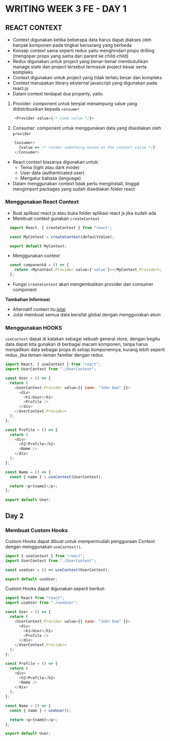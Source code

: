 # WRITING WEEK 3 FE - DAY 1
## REACT CONTEXT
- Context digunakan ketika beberapa data harus dapat diakses oleh banyak komponen pada tingkat bersarang yang berbeda
- Konsep context sama seperti redux yaitu menghindari props drilling (mengoper props yang sama dari parent ke child-child)
- Redux digunakan untuk project yang benar-benar membutuhkan manage state dan project tersebut termasuk project besar serta kompleks
- Context digunakan untuk project yang tidak terlalu besar dan kompleks
- Context merupakan library eksternal javascript yang digunakan pada react.js
- Dalam context terdapat dua property, yaitu
1. Provider: component untuk tempat menampung value yang didistribusikan kepada `consumer`
```js
    <Provider value={/* some value */}>
```
2. Consumer: component untuk menggunakan data yang disediakan oleh `provider`
```js
    Consumer>
      {value => /* render something based on the context value */}
    </Consumer>
```
- React context biasanya digunakan untuk:
  - Tema (light atau dark mode)
  - User data (authenticated user)
  - Mengatur bahasa (language)
- Dalam menggunakan context tidak perlu menginstall, tinggal mengimport packages yang sudah disediakan folder react


### Menggunakan React Context
- Buat aplikasi react js atau buka folder aplikasi react js jika sudah ada
- Membuat context gunakan `createContext`
```js
  import React, { createContext } from "react";

  const MyContext = createContext(defaultValue);

  export default MyContext;
```

- Menggunakan context
```js
  const componentA = () => {
    return <MyContext.Provider value={'value'}></MyContext.Provider>;
  };
```
- Fungsi `createContext` akan mengembalikan provider dan consumer component

**Tambahan Informasi**
- Alternatif context itu [jotai](https://jotai.org/docs/introduction)
- Jotai membuat semua data bersifat global dengan menggunakan atom



### Menggunakan HOOKS

```useContext``` dapat di katakan sebagai sebuah general store, dengan begitu data dapat kita gunakan di berbagai macam komponen, tanpa harus menjadikan data sebagai props di setiap komponennya, kurang lebih seperti redux, jika teman-teman familiar dengan redux.

```Javascript
import React, { useContext } from "react";
import UserContext from "./UserContext";

const User = () => {
  return (
    <UserContext.Provider value={{ name: "John Doe" }}>
      <div>
        <h1>User</h1>
        <Profile />
      </div>
    </UserContext.Provider>
  );
};

const Profile = () => {
  return (
    <div>
      <h2>Profile</h2>
      <Name />
    </div>
  );
};

const Name = () => {
  const { name } = useContext(UserContext);

  return <p>{name}</p>;
};

export default User;
```

## Day 2
### Membuat Custom Hooks
Custom Hooks dapat dibuat untuk mempermudah penggunaan Context dengan menggunakan ```useContext()```.

```Javascript
import { useContext } from "react";
import UserContext from "./UserContext";

const useUser = () => useContext(UserContext);

export default useUser;
```

Custom Hooks dapat digunakan seperti berikut:

```Javascript
import React from "react";
import useUser from "./useUser";

const User = () => {
  return (
    <UserContext.Provider value={{ name: "John Doe" }}>
      <div>
        <h1>User</h1>
        <Profile />
      </div>
    </UserContext.Provider>
  );
};

const Profile = () => {
  return (
    <div>
      <h2>Profile</h2>
      <Name />
    </div>
  );
};

const Name = () => {
  const { name } = useUser();

  return <p>{name}</p>;
};

export default User;
```
